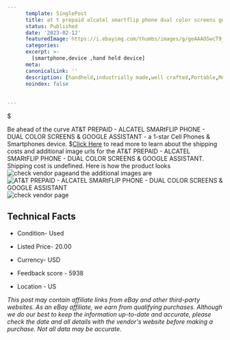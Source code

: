 ```yaml
---
      template: SinglePost
      title: at t prepaid alcatel smartflip phone dual color screens google assistant
      status: Published
      date: '2023-02-12'
      featuredImage: https://i.ebayimg.com/thumbs/images/g/geAAAOSwcT9j5-JJ/s-l225.jpg
      categories: 
      excerpt: >-
        [smartphone,device ,hand held device]
      meta:
      canonicalLink: ''
      description: [handheld,industrially made,well crafted,Portable,Mobile,Compact,Convenient,Lightweight,Maneuverable,Man-portable,Miniature,Carriable,Hand-held,Light,Holdable,Transportable,Mobile device,Pocket-sized,On-the-go,Wireless,Cordless,Compact size,Convenient size, smartphone,device ,hand held device]
      noindex: false
      
        
---
```

$

Be ahead of the curve AT&T PREPAID - ALCATEL SMARtFLIP PHONE - DUAL COLOR SCREENS & GOOGLE ASSISTANT - a 1-star Cell Phones & Smartphones device.
$[Click Here](https://www.ebay.com/itm/115703558523?hash=item1af078317b%3Ag%3AgeAAAOSwcT9j5-JJ&mkevt=1&mkcid=1&mkrid=711-53200-19255-0&campid=%253CePNCampaignId%253E&customid=%253CreferenceId%253E&toolid=10049) to read more to learn about the shipping costs and additional image urls for the AT&T PREPAID - ALCATEL SMARtFLIP PHONE - DUAL COLOR SCREENS & GOOGLE ASSISTANT. Shipping cost is undefined. Here is how the product looks ![check vendor page](https://i.ebayimg.com/thumbs/images/g/geAAAOSwcT9j5-JJ/s-l225.jpg)and the additional images are![AT&T PREPAID - ALCATEL SMARtFLIP PHONE - DUAL COLOR SCREENS & GOOGLE ASSISTANT](https://i.ebayimg.com/images/g/geAAAOSwcT9j5-JJ/s-l1600.jpg)![check vendor page](https://origin-galleryplus.ebayimg.com/ws/web/115703558523_2_0_1/225x225.jpg,https://origin-galleryplus.ebayimg.com/ws/web/115703558523_3_0_1/225x225.jpg,https://origin-galleryplus.ebayimg.com/ws/web/115703558523_4_0_1/225x225.jpg,https://origin-galleryplus.ebayimg.com/ws/web/115703558523_5_0_1/225x225.jpg,https://origin-galleryplus.ebayimg.com/ws/web/115703558523_6_0_1/225x225.jpg,https://origin-galleryplus.ebayimg.com/ws/web/115703558523_7_0_1/225x225.jpg)



 ## Technical Facts 



     
      

 - Condition- Used 


      

 - Listed Price- 20.00 


      

 - Currency- USD 


      

 - Feedback score - 5938 


      

 - Location - US 


      
      

 *_This post may contain affiliate links from eBay and other third-party websites. As an eBay affiliate, we earn from qualifying purchases. Although we do our best to keep the information up-to-date and accurate, please check the date and all details with the vendor's website before making a purchase. Not all data may be accurate._*






